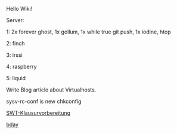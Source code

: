 Hello Wiki!

Server:

1: 2x forever ghost, 1x gollum, 1x while true git push, 1x iodine, htop

2: finch

3: irssi

4: raspberry

5: liquid

Write Blog article about Virtualhosts.

sysv-rc-conf is new chkconfig

[SWT-Klausurvorbereitung](/SWT-Klausurvorbereitung)

[bday](/bday)